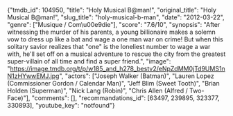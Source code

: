 {"tmdb_id": 104950, "title": "Holy Musical B@man!", "original_title": "Holy Musical B@man!", "slug_title": "holy-musical-b-man", "date": "2012-03-22", "genre": ["Musique / Com\u00e9die"], "score": "7.6/10", "synopsis": "After witnessing the murder of his parents, a young billionaire makes a solemn vow to dress up like a bat and wage a one man war on crime! But when this solitary savior realizes that \"one\" is the loneliest number to wage a war with, he'll set off on a musical adventure to rescue the city from the greatest super-villain of all time and find a super friend.", "image": "https://image.tmdb.org/t/p/w185_and_h278_bestv2/eNpZdMM0jTd9UMS1nN1zHYwwEMJ.jpg", "actors": ["Joseph Walker (Batman)", "Lauren Lopez (Commissioner Gordon / Calendar Man)", "Jeff Blim (Sweet Tooth)", "Brian Holden (Superman)", "Nick Lang (Robin)", "Chris Allen (Alfred / Two-Face)"], "comments": [], "recommandations_id": [63497, 239895, 323377, 330893], "youtube_key": "notfound"}